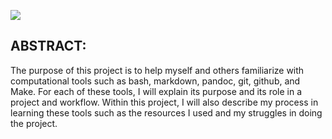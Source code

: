 ![](../images/stat159-logo.png)

## ABSTRACT:

The purpose of this project is to help myself and others familiarize with computational tools such as bash, markdown, pandoc, git, github, and Make. For each of these tools, I will explain its purpose and its role in a project and workflow. Within this project, I will also describe my process in learning these tools such as the resources I used and my struggles in doing the project. 


